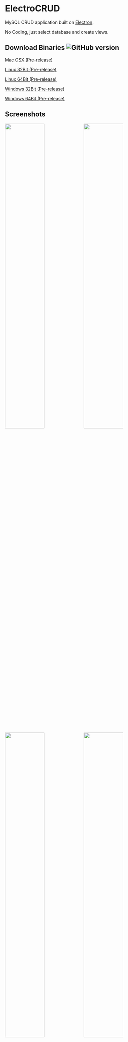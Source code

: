 # ElectroCRUD

MySQL CRUD application built on [Electron](http://electron.atom.io/).

No Coding, just select database and create views.

## Download Binaries ![GitHub version](https://badge.fury.io/gh/garrylachman%2FElectroCRUD.svg)

[Mac OSX  (Pre-release)](https://github.com/garrylachman/ElectroCRUD/raw/master/dist_binaries/ElectoCRUD-darwin-x64.zip)

[Linux 32Bit  (Pre-release)](https://github.com/garrylachman/ElectroCRUD/raw/master/dist_binaries/ElectoCRUD-linux-ia32.zip)

[Linux 64Bit  (Pre-release)](https://github.com/garrylachman/ElectroCRUD/raw/master/dist_binaries/ElectoCRUD-linux-x64.zip)

[Windows 32Bit  (Pre-release)](https://github.com/garrylachman/ElectroCRUD/raw/master/dist_binaries/ElectoCRUD-win32-ia32.zip)

[Windows 64Bit  (Pre-release)](https://github.com/garrylachman/ElectroCRUD/raw/master/dist_binaries/ElectoCRUD-win32-x64.zip)

## Screenshots
<img src="http://i.imgur.com/TetjYVu.png" width="50%" style="float: left;" />
<img src="http://i.imgur.com/E1BS1tL.png" width="50%" style="float: left;" />
<img src="http://i.imgur.com/yc2L992.png" width="50%" style="float: left;" />
<img src="http://i.imgur.com/twgRdOr.png" width="50%" style="float: left;" />
<img src="http://i.imgur.com/A51zLRv.png" width="50%" style="float: left;" />


## Install dependencies

Run `npm install` & `bower install`.

## Build & development

Run `grunt build` for building and `npm start` for start in debug mode.

## Build distribution

Run `grunt buildElectron`.

## Credits

* Icon made by [Madebyoliver](http://www.flaticon.com/authors/madebyoliver) licensed by CC 3.0
* [Electron](http://electron.atom.io/)
* [AngularJs](https://angularjs.org/)
* [Node.js](https://nodejs.org)
* [AdminLTE](https://almsaeedstudio.com/)
* [node-mysql](https://github.com/felixge/node-mysql)
* [font awesome](http://fontawesome.io)

Sponsored By [P2P Proxies Network](https://rev.proxies.online)
